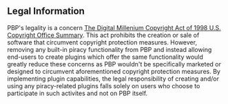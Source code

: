  ## Legal Information

PBP's legality is a concern [The Digital Millenium Copyright Act of 1998 U.S. Copyright Office Summary](https://www.copyright.gov/legislation/dmca.pdf). This act prohibits the creation or sale of software that circumvent copyright protection measures. However, removing any built-in piracy functionality from PBP and instead allowing end-users to create plugins which offer the same functionality would greatly reduce these concerns as PBP wouldn't be specifically marketed or designed to circumvent aforementioned copyright protection measures. By implementing plugin capabilities, the legal responsibility of creating and/or using any piracy-related plugins falls solely on users who choose to participate in such activites and not on PBP itself.